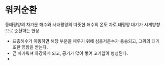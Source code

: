 # 워커순환

 동태평양의 차가운 해수와 서태평양의 따뜻한 해수의 온도 차로 태평양 대기가 시계방향으로 순환하는 현상
 
 
 * 표층해수가 이동하면 해당 부분을 채우기 위해 심층저온수가 용승되고, 그위의 대기 또한 영향을 받는다. 
 * 곧 차가워져 하강하게 되고, 공기가 많이 쌓여 고기압이 형성된다.
 *  

